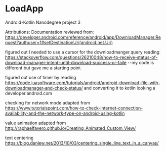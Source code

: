 # LoadApp
Android-Kotlin Nanodegree project 3

Attributions:
Documentation reviewed from:
https://developer.android.com/reference/android/app/DownloadManager.Request?authuser=1#setDestinationUri(android.net.Uri)

figured out I needed to use a cursor for the downloadmanger.query reading: 
https://stackoverflow.com/questions/26210048/how-to-receive-status-of-download-manager-intent-until-download-success-or-faile
--my code is different but gave me a starting point

figured out use of timer by reading 
https://code.luasoftware.com/tutorials/android/android-download-file-with-downloadmanager-and-check-status/
and converting it to kotlin looking a developer.android.com

checking for network mode adapted from https://www.tutorialspoint.com/how-to-check-internet-connection-availability-and-the-network-type-on-android-using-kotlin

value animation adapted from http://raphaelfavero.github.io/Creating_Animated_Custom_View/

text centering https://blog.danlew.net/2013/10/03/centering_single_line_text_in_a_canvas/